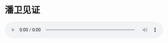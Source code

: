 # 潘卫见证

<audio style="width: 100%;" preload="false" controls controlslist="nodownload"><source src="http://file.simai.life/audio/mp3/old/27566.mp3" type="audio/mpeg">Your browser does not support the audio element.</audio>


